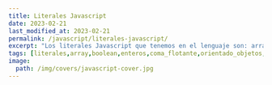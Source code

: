 ```yaml
---
title: Literales Javascript
date: 2023-02-21
last_modified_at: 2023-02-21
permalink: /javascript/literales-javascript/
excerpt: "Los literales Javascript que tenemos en el lenguaje son: arrays, booleanos, números en coma flotante, enteros, objetos, expresiones regulares y cadenas."
tags: [literales,array,boolean,enteros,coma_flotante,orientado_objetos,expresiones_regulares,cadenas]
image:
  path: /img/covers/javascript-cover.jpg
---
```

